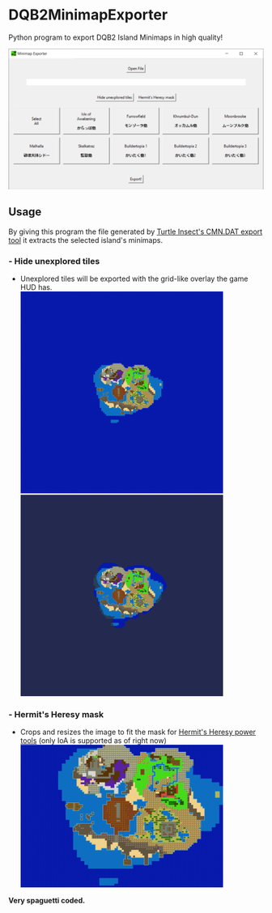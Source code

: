 # DQB2MinimapExporter
Python program to export DQB2 Island Minimaps in high quality!

<img src="./Screenshots/Screenshot1.png" data-canonical-ssrc="./Screenshots/Screenshot1.png" width="600" />

## Usage
By giving this program the file generated by [Turtle Insect's CMN.DAT export tool](https://github.com/turtle-insect/DQB2) it extracts the selected island's minimaps.

### - Hide unexplored tiles
- Unexplored tiles will be exported with the grid-like overlay the game HUD has.<br>
<img src="./Screenshots/IoA_Visible.png" data-canonical-ssrc="./Screenshots/IoA_Visible.png" width="400" /> <img src="./Screenshots/IoA_Hidden.png" data-canonical-ssrc="./Screenshots/IoA_Hidden.png" width="400" />
### - Hermit's Heresy mask
- Crops and resizes the image to fit the mask for [Hermit's Heresy power tools](https://github.com/default-kramer/HermitsHeresy) (only IoA is supported as of right now)<br><img src="./Screenshots/IoA_Heresy.png" data-canonical-ssrc="./Screenshots/IoA_Heresy.png" width="400" />

**Very spaguetti coded.**
